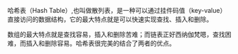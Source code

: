 哈希表（Hash Table）,也叫做散列表，是一种可以通过挂件码值（key-value）直接访问的数据结构，它的最大特点就是可以快速实现查找、插入和删除。

数组的最大特点就是查找容易，插入和删除苦难；而链表正好西纳伽梵嗯，查找困难，而插入和删除容易。哈希表很完美的结合了两者的优点。